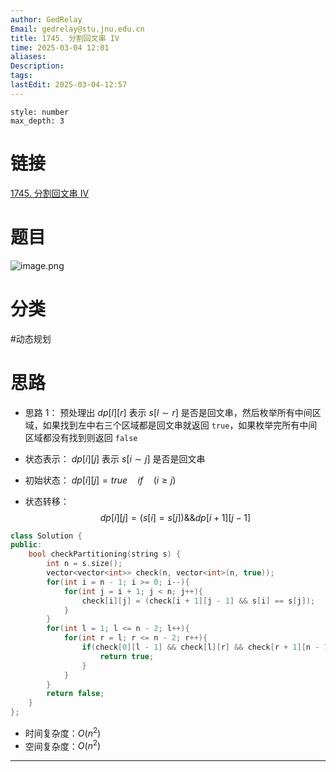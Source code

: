 ```yaml
---
author: GedRelay
Email: gedrelay@stu.jnu.edu.cn
title: 1745. 分割回文串 IV
time: 2025-03-04 12:01
aliases: 
Description: 
tags: 
lastEdit: 2025-03-04-12:57
---
```


```toc
style: number
max_depth: 3
```

# 链接
[1745. 分割回文串 IV](https://leetcode.cn/problems/palindrome-partitioning-iv/) 

# 题目
![image.png](https://ged-pic-bed.oss-cn-guangzhou.aliyuncs.com/img/202503041201470.png)


# 分类
#动态规划 

# 思路
- 思路 1：
预处理出 ${dp\left[ l \right] \left[ r \right]  }$ 表示 ${s\left[ l\sim r \right]  }$ 是否是回文串，然后枚举所有中间区域，如果找到左中右三个区域都是回文串就返回 `true`，如果枚举完所有中间区域都没有找到则返回 `false` 
- 状态表示：
${dp\left[ i \right] \left[ j \right]  }$ 表示 ${s\left[ i\sim j \right]  }$ 是否是回文串

- 初始状态：
${dp\left[ i \right] \left[ j \right] =true\quad if\quad\left( i\geq j \right) }$ 

- 状态转移：
$$
dp\left[ i \right] \left[ j \right] =\left( s\left[ i \right] =s\left[ j \right]  \right) \&\&dp\left[ i+1 \right] \left[ j-1 \right] 
$$


```cpp
class Solution {
public:
    bool checkPartitioning(string s) {
        int n = s.size();
        vector<vector<int>> check(n, vector<int>(n, true));
        for(int i = n - 1; i >= 0; i--){
            for(int j = i + 1; j < n; j++){
                check[i][j] = (check[i + 1][j - 1] && s[i] == s[j]);
            }
        }
        for(int l = 1; l <= n - 2; l++){
            for(int r = l; r <= n - 2; r++){
                if(check[0][l - 1] && check[l][r] && check[r + 1][n - 1]){
                    return true;
                }
            }
        }
        return false;
    }
};
```


- 时间复杂度：${O\left( n^{2}  \right)  }$ 
- 空间复杂度：${O\left( n^{2}  \right)  }$ 


---


